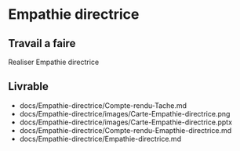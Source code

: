 # Empathie directrice

## Travail a faire 
Realiser Empathie directrice 

## Livrable
- docs/Empathie-directrice/Compte-rendu-Tache.md
- docs/Empathie-directrice/images/Carte-Empathie-directrice.png
- docs/Empathie-directrice/images/Carte-Empathie-directrice.pptx
- docs/Empathie-directrice/Compte-rendu-Emapthie-directrice.md
- docs/Empathie-directrice/Empathie-directrice.md